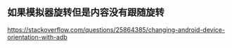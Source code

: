 

## 如果模拟器旋转但是内容没有跟随旋转

https://stackoverflow.com/questions/25864385/changing-android-device-orientation-with-adb
